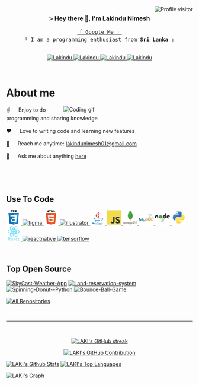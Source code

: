 
<a href="https://komarev.com/ghpvc/?username=LakinduNimesh">
  <img
    align="right"
    src="https://komarev.com/ghpvc/?username=LakinduNimesh&label=Visitors&color=26c1be&style=flat"
    alt="Profile visitor"
  />
</a>

<!-- Intro  -->
<h3 align="center">
  > Hey there 👋, I'm Lakindu Nimesh
</h3>

<p align="center">
  <samp>
    <a href="https://www.linkedin.com/in/lakindu-nimesh/">「 Google Me 」</a>
    <br />
    「 I am a programming enthusiast from <b>Sri Lanka</b> 」
    <br />
    <br />
  </samp>
</p>

<p align="center">
  <a href="#" target="blank">
    <img
      src="https://img.shields.io/badge/Website-DC143C?style=for-the-badge&logo=medium&logoColor=white"
      alt="Lakindu"
    />
  </a>

  <a href="https://www.linkedin.com/in/lakindu-nimesh/" target="_blank">
    <img
      src="https://img.shields.io/badge/LinkedIn-0077B5?style=for-the-badge&logo=linkedin&logoColor=white"
      alt="Lakindu"
    />
  </a>

  <a href="https://dev.to/LakinduNimesh" target="_blank">
    <img
      src="https://img.shields.io/badge/dev.to-0A0A0A?style=for-the-badge&logo=dev.to&logoColor=white"
      alt="Lakindu"
    />
  </a>

  <a href="https://www.instagram.com/l_a_k_i_nim/" target="_blank">
    <img
      src="https://img.shields.io/badge/Instagram-fe4164?style=for-the-badge&logo=instagram&logoColor=white"
      alt="Lakindu"
    />
  </a>
</p>
<br />

<!-- About Section -->

# About me

<p>
  <img
    align="right"
    width="350"
    src="/assests/programming.gif"
    alt="Coding gif"
  />

✌️ &emsp; Enjoy to do programming and sharing knowledge <br /><br />
❤️ &emsp; Love to writing code and learning new features<br /><br />
📧 &emsp; Reach me anytime: lakindunimesh01@gmail.com<br /><br />
💬 &emsp; Ask me about anything
[here](https://github.com/LakinduNimesh/LakinduNimesh/issues)

</p>

<br />
<br />
<br />

## Use To Code

<p align="left"> <a href="https://www.w3schools.com/css/" target="_blank" rel="noreferrer"> <img src="https://raw.githubusercontent.com/devicons/devicon/master/icons/css3/css3-original-wordmark.svg" alt="css3" width="40" height="40"/> </a> <a href="https://www.figma.com/" target="_blank" rel="noreferrer"> <img src="https://www.vectorlogo.zone/logos/figma/figma-icon.svg" alt="figma" width="40" height="40"/> </a> <a href="https://www.w3.org/html/" target="_blank" rel="noreferrer"> <img src="https://raw.githubusercontent.com/devicons/devicon/master/icons/html5/html5-original-wordmark.svg" alt="html5" width="40" height="40"/> </a> <a href="https://www.adobe.com/in/products/illustrator.html" target="_blank" rel="noreferrer"> <img src="https://www.vectorlogo.zone/logos/adobe_illustrator/adobe_illustrator-icon.svg" alt="illustrator" width="40" height="40"/> </a> <a href="https://www.java.com" target="_blank" rel="noreferrer"> <img src="https://raw.githubusercontent.com/devicons/devicon/master/icons/java/java-original.svg" alt="java" width="40" height="40"/> </a> <a href="https://developer.mozilla.org/en-US/docs/Web/JavaScript" target="_blank" rel="noreferrer"> <img src="https://raw.githubusercontent.com/devicons/devicon/master/icons/javascript/javascript-original.svg" alt="javascript" width="40" height="40"/> </a> <a href="https://www.mongodb.com/" target="_blank" rel="noreferrer"> <img src="https://raw.githubusercontent.com/devicons/devicon/master/icons/mongodb/mongodb-original-wordmark.svg" alt="mongodb" width="40" height="40"/> </a> <a href="https://www.mysql.com/" target="_blank" rel="noreferrer"> <img src="https://raw.githubusercontent.com/devicons/devicon/master/icons/mysql/mysql-original-wordmark.svg" alt="mysql" width="40" height="40"/> </a> <a href="https://nodejs.org" target="_blank" rel="noreferrer"> <img src="https://raw.githubusercontent.com/devicons/devicon/master/icons/nodejs/nodejs-original-wordmark.svg" alt="nodejs" width="40" height="40"/> </a> <a href="https://www.python.org" target="_blank" rel="noreferrer"> <img src="https://raw.githubusercontent.com/devicons/devicon/master/icons/python/python-original.svg" alt="python" width="40" height="40"/> </a> <a href="https://reactjs.org/" target="_blank" rel="noreferrer"> <img src="https://raw.githubusercontent.com/devicons/devicon/master/icons/react/react-original-wordmark.svg" alt="react" width="40" height="40"/> </a> <a href="https://reactnative.dev/" target="_blank" rel="noreferrer"> <img src="https://reactnative.dev/img/header_logo.svg" alt="reactnative" width="40" height="40"/> </a> <a href="https://www.tensorflow.org" target="_blank" rel="noreferrer"> <img src="https://www.vectorlogo.zone/logos/tensorflow/tensorflow-icon.svg" alt="tensorflow" width="40" height="40"/> </a> </p>

<br />

## Top Open Source 

[![SkyCast-Weather-App](https://github-readme-stats.vercel.app/api/pin/?username=LakinduNimesh&repo=SkyCast-Weather-App&border_color=7F3FBF&bg_color=0D1117&title_color=C9D1D9&text_color=8B949E&icon_color=7F3FBF)](https://github.com/LakinduNimesh/SkyCast-Weather-App)
[![Land-reservation-system](https://github-readme-stats.vercel.app/api/pin/?username=LakinduNimesh&repo=Land-reservation-system---java&border_color=7F3FBF&bg_color=0D1117&title_color=C9D1D9&text_color=8B949E&icon_color=7F3FBF)](https://github.com/LakinduNimesh/Land-reservation-system---java)
[![Spinning-Donut--Python](https://github-readme-stats.vercel.app/api/pin/?username=LakinduNimesh&repo=Spinning-Donut--Pythonlication&border_color=7F3FBF&bg_color=0D1117&title_color=C9D1D9&text_color=8B949E&icon_color=7F3FBF)](https://github.com/LakinduNimesh/Spinning-Donut--Python)
[![Bounce-Ball-Game](https://github-readme-stats.vercel.app/api/pin/?username=LakinduNimesh&repo=Bounce-Ball-Game&border_color=7F3FBF&bg_color=0D1117&title_color=C9D1D9&text_color=8B949E&icon_color=7F3FBF)](https://github.com/LakinduNimesh/Bounce-Ball-Game)

<p align="left">
  <a href="https://github.com/LakinduNimesh?tab=repositories" target="_blank"
    ><img
      alt="All Repositories"
      title="All Repositories"
      src="https://img.shields.io/badge/-All%20Repos-2962FF?style=for-the-badge&logo=koding&logoColor=white"
  /></a>
</p>

<br />
<hr />
<br />

<p align="center">
  <a href="https://github.com/LakinduNimesh">
    <img
      src="https://github-readme-streak-stats.herokuapp.com/?user=LakinduNImesh&theme=radical&border=7F3FBF&background=0D1117"
      alt="LAKI's GitHub streak"
    />
  </a>
</p>

<p align="center">
  <a href="https://github.com/alsiam">
    <img
      src="https://github-profile-summary-cards.vercel.app/api/cards/profile-details?username=LakinduNImesh&theme=radical"
      alt="LAKI's GitHub Contribution"
    />
  </a>
</p>

<a>
  <a href="https://github.com/LakinduNimesh"
    ><img
      alt="LAKI's Github Stats"
      src="https://denvercoder1-github-readme-stats.vercel.app/api?username=LakinduNImesh&show_icons=true&count_private=true&theme=react&border_color=7F3FBF&bg_color=0D1117&title_color=F85D7F&icon_color=F8D866"
      height="192px"
      width="49.5%"
  /></a>
  <a href="https://github.com/menukfernando"
    ><img
      alt="LAKI's Top Languages"
      src="https://denvercoder1-github-readme-stats.vercel.app/api/top-langs/?username=LakinduNimesh&langs_count=8&layout=compact&theme=react&border_color=7F3FBF&bg_color=0D1117&title_color=F85D7F&icon_color=F8D866"
      height="192px"
      width="49.5%"
  /></a>
  <br />
</a>

![LAKI's Graph](https://github-readme-activity-graph.vercel.app/graph?username=LakinduNimesh&custom_title=Lakindu's%20GitHub%20Activity%20Graph&bg_color=0D1117&color=7F3FBF&line=7F3FBF&point=7F3FBF&area_color=FFFFFF&title_color=FFFFFF&area=true)

